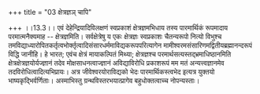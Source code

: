 +++
title = "03 क्षेत्रज्ञञ् चापि"

+++
।।13.3।। एवं देहेन्द्रियादिविलक्षणं स्वप्रकाशं क्षेत्रज्ञमभिधाय तस्य
पारमार्थिकं रूपमादाय परमात्मनैक्यमाह -- क्षेत्रज्ञमिति। सर्वक्षेत्रेषु य
एकः क्षेत्रज्ञः स्वप्रकाशः चैतन्यरूपो नित्यो विभुश्च
तमविद्याध्यारोपितकर्तृत्वभोर्क्तृत्वादिसंसारधर्ममाविद्यकरूपपरित्यागेन
मामीश्वरमसंसारिणमद्वितीयब्रह्मानन्दरूपं विद्धि जानीहि। हे भारत; एवंच
क्षेत्रं मायाकल्पितं मिथ्या; क्षेत्रज्ञश्च
परमार्थसत्यस्तद्भ्रमाधिष्ठानमिति क्षेत्रक्षेत्रज्ञयोर्यज्ज्ञानं तदेव
मोक्षसाधनत्वाज्ज्ञानं अविद्याविरोधि प्रकाशरूपं मम मतं अन्यत्त्वज्ञानमेव
तदविरोधित्वादित्यभिप्रायः। अत्र जीवेश्वरयोराविद्यको भेदः
पारमार्थिकस्त्वभेद इत्यत्र युक्तयो भाष्यकृद्भिर्वर्णिताः। अस्माभिस्तु
ग्रन्थविस्तरभयात्प्रागेव बहुधोक्तत्वाच्च नोपन्यस्ताः।
